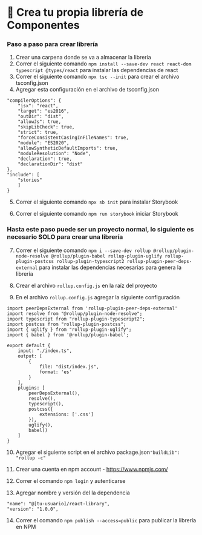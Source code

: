 # 📘 Crea tu propia librería de Componentes

### Paso a paso para crear librería

1. Crear una carpena donde se va a almacenar la librería
2. Correr el siguiente comando ```npm install --save-dev react react-dom typescript @types/react``` para instalar las dependencias de react
3. Correr el siguiente comando ```npx tsc --init``` para crear el archivo tsconfig.json
4. Agregar esta configuración en el archivo de tsconfig.json

```{
"compilerOptions": {
    "jsx": "react",
    "target": "es2016",
    "outDir": "dist",
    "allowJs": true,
    "skipLibCheck": true,
    "strict": true,
    "forceConsistentCasingInFileNames": true,
    "module": "ES2020",
    "allowSyntheticDefaultImports": true,
    "moduleResolution": "Node",
    "declaration": true,
    "declarationDir": "dist"
},
"include": [
    "stories"
    ]
}
```

5. Correr el siguiente comando ```npx sb init``` para instalar Storybook

6. Correr el siguiente comando ```npm run storybook``` iniciar Storybook

### Hasta este paso puede ser un proyecto normal, lo siguiente es necesario SOLO para crear una librería

7.  Correr el siguiente comando ```npm i --save-dev rollup @rollup/plugin-node-resolve @rollup/plugin-babel rollup-plugin-uglify rollup-plugin-postcss rollup-plugin-typescript2 rollup-plugin-peer-deps-external``` 
para instalar las dependencias necesarias para genera la librería 

8. Crear el archivo ```rollup.config.js``` en la raíz del proyecto

9. En el archivo ```rollup.config.js``` agregar la siguiente configuración
```
import peerDepsExternal from 'rollup-plugin-peer-deps-external'
import resolve from "@rollup/plugin-node-resolve";
import typescript from "rollup-plugin-typescript2";
import postcss from "rollup-plugin-postcss";
import { uglify } from "rollup-plugin-uglify";
import { babel } from '@rollup/plugin-babel';

export default {
    input: "./index.ts",
    output: [
        {
            file: "dist/index.js",
            format: 'es'
        }
    ],
    plugins: [
        peerDepsExternal(),
        resolve(),
        typescript(),
        postcss({
            extensions: ['.css']
        }),
        uglify(),
        babel()
    ]
}
```

10. Agregar el siguiente script en el archivo package.json```"buildLib": "rollup -c"```

11. Crear una cuenta en npm account - https://www.npmjs.com/

12. Correr el comando ```npm login``` y autenticarse

13. Agregar nombre y versión del la dependencia 
```
"name": "@[tu-usuario]/react-library",
"version": "1.0.0",
```
14. Correr el comando ```npm publish --access=public``` para publicar la librería en NPM



